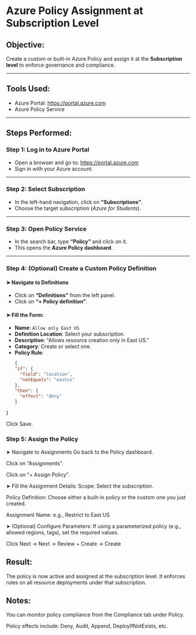 # Azure Policy Assignment at Subscription Level

##  Objective:
Create a custom or built-in Azure Policy and assign it at the **Subscription level** to enforce governance and compliance.

---

##  Tools Used:
- Azure Portal: https://portal.azure.com
- Azure Policy Service

---

##  Steps Performed:

###  Step 1: Log in to Azure Portal
- Open a browser and go to: https://portal.azure.com
- Sign in with your Azure account.

---

###  Step 2: Select Subscription
- In the left-hand navigation, click on **"Subscriptions"**.
- Choose the target subscription (*Azure for Students*).

---

###  Step 3: Open Policy Service
- In the search bar, type **“Policy”** and click on it.
- This opens the **Azure Policy dashboard**.

---

###  Step 4: (Optional) Create a Custom Policy Definition

#### ➤ Navigate to Definitions
- Click on **“Definitions”** from the left panel.
- Click on **“+ Policy definition”**.

#### ➤ Fill the Form:
- **Name**: `Allow only East US`
- **Definition Location**: Select your subscription.
- **Description**: "Allows resource creation only in East US."
- **Category**: Create or select one.
- **Policy Rule**:
  ```json
  {
  "if": {
    "field": "location",
    "notEquals": "eastus"
  },
  "then": {
    "effect": "deny"
  }
}

Click Save.


  

### Step 5: Assign the Policy
➤ Navigate to Assignments
Go back to the Policy dashboard.

Click on “Assignments”.

Click on “+ Assign Policy”.

➤ Fill the Assignment Details:
Scope: Select the subscription.

Policy Definition: Choose either a built-in policy or the custom one you just created.

Assignment Name: e.g., Restrict to East US

➤ (Optional) Configure Parameters:
If using a parameterized policy (e.g., allowed regions, tags), set the required values.

Click Next → Next → Review + Create → Create


## Result:
The policy is now active and assigned at the subscription level. It enforces rules on all resource deployments under that subscription.


## Notes:
You can monitor policy compliance from the Compliance tab under Policy.

Policy effects include: Deny, Audit, Append, DeployIfNotExists, etc.
